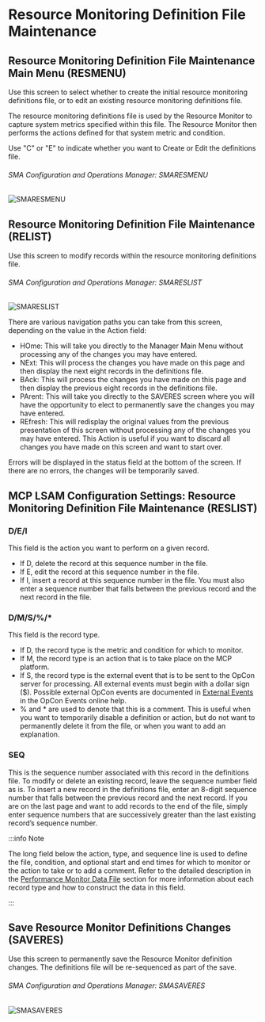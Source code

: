 # Resource Monitoring Definition File Maintenance

## Resource Monitoring Definition File Maintenance Main Menu (RESMENU)


Use this screen to select whether to create the initial resource monitoring definitions file, or to edit an existing resource monitoring definitions file.

The resource monitoring definitions file is used by the Resource Monitor to capture system metrics specified within this file. The Resource Monitor then performs the actions defined for that system metric and condition. 

Use "C" or "E" to indicate whether you want to Create or Edit the definitions file.

###### SMA Configuration and Operations Manager: SMARESMENU

![SMARESMENU](/img/smaresmenu.png)

## Resource Monitoring Definition File Maintenance (RELIST)

Use this screen to modify records within the resource monitoring definitions file.

###### SMA Configuration and Operations Manager: SMARESLIST

![SMARESLIST](/img/smareslist.png)

There are various navigation paths you can take from this screen, depending on the value in the Action field:

* HOme: This will take you directly to the Manager Main Menu without processing any of the changes you may have entered.
* NExt: This will process the changes you have made on this page and then display the next eight records in the definitions file.
* BAck: This will process the changes you have made on this page and then display the previous eight records in the definitions file.
* PArent: This will take you directly to the SAVERES screen where you will have the opportunity to elect to permanently save the changes you may have entered.
* REfresh: This will redisplay the original values from the previous presentation of this screen without processing any of the changes you may have entered. This Action is useful if you want to discard all changes you have made on this screen and want to start over.

Errors will be displayed in the status field at the bottom of the screen. If there are no errors, the changes will be temporarily saved.

## MCP LSAM Configuration Settings: Resource Monitoring Definition File Maintenance (RESLIST)

### D/E/I

This field is the action you want to perform on a given record.

* If D, delete the record at this sequence number in the file.
* If E, edit the record at this sequence number in the file.
* If I, insert a record at this sequence number in the file. You must also enter a sequence number that falls between the previous record and the next record in the file.

### D/M/S/%/*

This field is the record type.

* If D, the record type is the metric and condition for which to monitor.
* If M, the record type is an action that is to take place on the MCP platform.
* If S, the record type is the external event that is to be sent to the OpCon server for processing. All external events must begin with a dollar sign ($). Possible external OpCon events are documented in [External Events](https://help.smatechnologies.com/opcon/core/events/defining#external-events) in the OpCon Events online help.
* % and \* are used to denote that this is a comment. This is useful when you want to temporarily disable a definition or action, but do not want to permanently delete it from the file, or when you want to add an explanation.

### SEQ #

This is the sequence number associated with this record in the definitions file. To modify or delete an existing record, leave the sequence number field as is. To insert a new record in the definitions file, enter an 8-digit sequence number that falls between the previous record and the next record. If you are on the last page and want to add records to the end of the file, simply enter sequence numbers that are successively greater than the last existing record’s sequence number.

:::info Note

The long field below the action, type, and sequence line is used to define the file, condition, and optional start and end times for which to monitor or the action to take or to add a comment. Refer to the detailed description in the [Performance Monitor Data File](/additional-features/lsam-features/resource-monitor#performance-monitor-data-file) section for more information about each record type and how to construct the data in this field.

:::

## Save Resource Monitor Definitions Changes (SAVERES)

Use this screen to permanently save the Resource Monitor definition changes. The definitions file will be re-sequenced as part of the save.

###### SMA Configuration and Operations Manager: SMASAVERES

![SMASAVERES](/img/smasaveres.png)